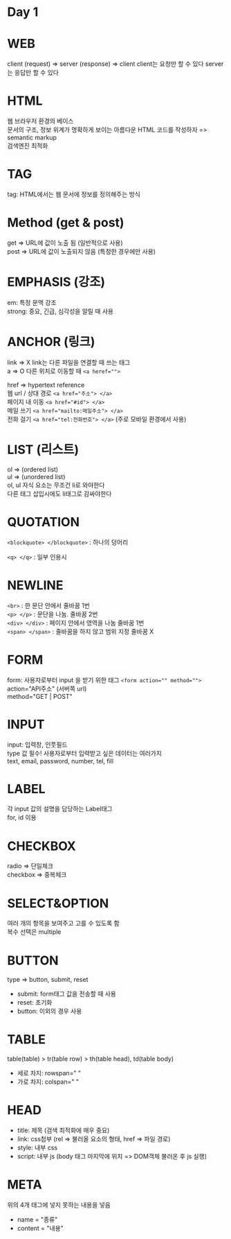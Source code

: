 # Day 1

# WEB

client (request) => server (response) => client
client는 요청만 할 수 있다
server는 응답만 할 수 있다

# HTML

웹 브라우저 환경의 베이스 <br>
문서의 구조, 정보 위계가 명확하게 보이는 아름다운 HTML 코드를 작성하자 => semantic markup <br>
검색엔진 최적화

# TAG

tag: HTML에서는 웹 문서에 정보를 정의해주는 방식

# Method (get & post)

get => URL에 값이 노출 됨 (일반적으로 사용) <br>
post => URL에 값이 노출되지 않음 (특정한 경우에만 사용)

# EMPHASIS (강조)

em: 특정 문맥 강조 <br>
strong: 중요, 긴급, 심각성을 알릴 때 사용

# ANCHOR (링크)

link => X link는 다른 파일을 연결할 때 쓰는 태그 <br>
a => O 다른 위치로 이동할 때 `<a heref="">`

href => hypertext reference <br>
웹 url / 상대 경로 `<a href="주소"> </a>` <br>
페이지 내 이동 `<a href="#id"> </a>` <br>
메일 쓰기 `<a href="mailto:메일주소"> </a>` <br>
전화 걸기 `<a href="tel:전화번호"> </a>` (주로 모바일 환경에서 사용)

# LIST (리스트)

ol => (ordered list) <br>
ul => (unordered list) <br>
ol, ul 자식 요소는 무조건 li로 와야한다 <br>
다른 태그 삽입시에도 li태그로 감싸야한다

# QUOTATION

`<blockquote> </blockquote>` : 하나의 덩어리

`<q> </q>` : 일부 인용시

# NEWLINE

`<br>` : 한 문단 안에서 줄바꿈 1번 <br>
`<p> </p>` : 문단을 나눔. 줄바꿈 2번 <br>
`<div> </div>` : 페이지 안에서 영역을 나눔 줄바꿈 1번 <br>
`<span> </span>` : 줄바꿈을 하지 않고 범위 지정 줄바꿈 X

# FORM

form: 사용자로부터 input 을 받기 위한 태그 `<form action="" method="">` <br>
action="API주소" (서버쪽 url) <br>
method="GET | POST"

# INPUT

input: 입력창, 인풋필드 <br>
type 값 필수! 사용자로부터 입력받고 싶은 데이터는 여러가지 <br>
text, email, password, number, tel, fill

# LABEL

각 input 값의 설명을 담당하는 Label태그 <br>
for, id 이용

# CHECKBOX

radio => 단일체크 <br>
checkbox => 중복체크

# SELECT&OPTION

여러 개의 항목을 보여주고 고를 수 있도록 함 <br>
복수 선택은 multiple

# BUTTON

type => button, submit, reset <br>

- submit: form태그 값을 전송할 때 사용
- reset: 초기화
- button: 이외의 경우 사용

# TABLE

table(table) > tr(table row) > th(table head), td(table body)

- 세로 차지: rowspan=" "
- 가로 차지: colspan=" "

# HEAD

- title: 제목 (검색 최적화에 매우 중요)
- link: css첨부 (rel => 불러올 요소의 형태, href => 파일 경로)
- style: 내부 css
- script: 내부 js (body 태그 마지막에 위치 => DOM객체 불러온 후 js 실행)

# META

위의 4개 태그에 넣지 못하는 내용을 넣음

- name = "종류"
- content = "내용"

